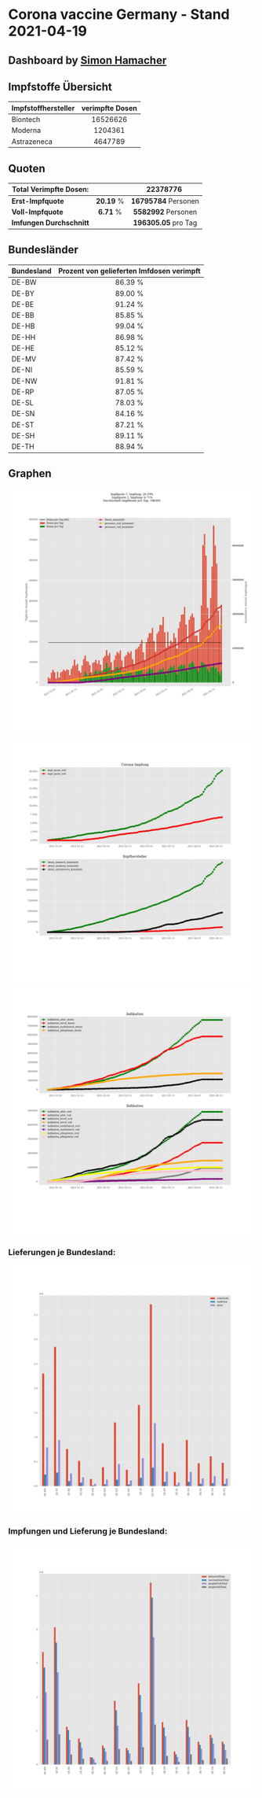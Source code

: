 # Corona vaccine Germany - Stand 2021-04-19
## Dashboard by [Simon Hamacher](https://www.shamacher.eu)
## Impfstoffe Übersicht
**Impfstoffhersteller** | **verimpfte Dosen**
-------- | :--------:
Biontech | 16526626
Moderna | 1204361
Astrazeneca | 4647789


## Quoten
**Total Verimpfte Dosen:** | |22378776&nbsp;
-------- | :--------:| :--------:
**Erst-Impfquote** | **20.19** %| **16795784** Personen
**Voll-Impfquote** | **6.71** %| **5582992** Personen
**Imfungen Durchschnitt** | |**196305.05** pro Tag 
## Bundesländer
**Bundesland** | **Prozent von gelieferten Imfdosen verimpft**
-------- | :--------:
DE-BW | 86.39 %
DE-BY | 89.00 %
DE-BE | 91.24 %
DE-BB | 85.85 %
DE-HB | 99.04 %
DE-HH | 86.98 %
DE-HE | 85.12 %
DE-MV | 87.42 %
DE-NI | 85.59 %
DE-NW | 91.81 %
DE-RP | 87.05 %
DE-SL | 78.03 %
DE-SN | 84.16 %
DE-ST | 87.21 %
DE-SH | 89.11 %
DE-TH | 88.94 %
## Graphen
<img src="Impfungen-Corona-01.jpg" alt="Impf Übersicht" title="Impf Übersicht" />
<img src="Impfungen-Corona-02.jpg" alt="Impfquote" title="optionaler Titel" />
<img src="Impfungen-Corona-03.jpg" alt="Indikation" title="Indikation" />

### Lieferungen je Bundesland:
<img src="Impfungen-Corona-04.jpg" alt="Impfungen in den Bundesländern" title="Impfungen in den Bundesländern" />

### Impfungen und Lieferung je Bundesland:
<img src="Impfungen-Corona-05.jpg" alt="Impfungen in den Bundesländern" title="Impfungen in den Bundesländern" />

